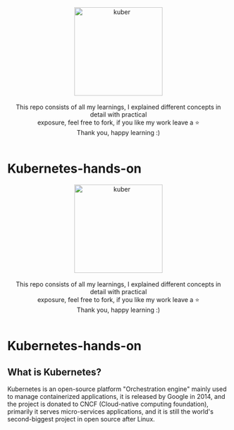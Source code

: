 
<div align="center">
  <a href="https://github.com/Krishnamohan-Yerrabilli/Kubernetes-hands-on">
    <img src="https://user-images.githubusercontent.com/58173938/196433324-45e814cb-fb4d-4807-9134-af30e45e9ea6.png" alt="kuber" width="200" height="200">
  </a>
</div>
<br>
<div align="center">
This repo consists of all my learnings, I explained different concepts in detail with practical <br>
exposure, feel free to fork, if you like my work leave a ⭐ <br>Thank you, happy learning :)
</div>
<br>

# Kubernetes-hands-on


<div align="center">
  <a href="https://github.com/Krishnamohan-Yerrabilli/Kubernetes-hands-on">
    <img src="https://user-images.githubusercontent.com/58173938/196433324-45e814cb-fb4d-4807-9134-af30e45e9ea6.png" alt="kuber" width="200" height="200">
  </a>
</div>
<br>
<div align="center">
This repo consists of all my learnings, I explained different concepts in detail with practical <br>
exposure, feel free to fork, if you like my work leave a ⭐ <br>Thank you, happy learning :)
</div>
<br>

# Kubernetes-hands-on

## What is Kubernetes?

Kubernetes is an open-source platform "Orchestration engine" mainly used to manage
containerized applications, it is released by Google in 2014, and the project is donated 
to CNCF (Cloud-native computing foundation), primarily it serves micro-services applications,
and it is still the world's second-biggest project in open source after Linux.


